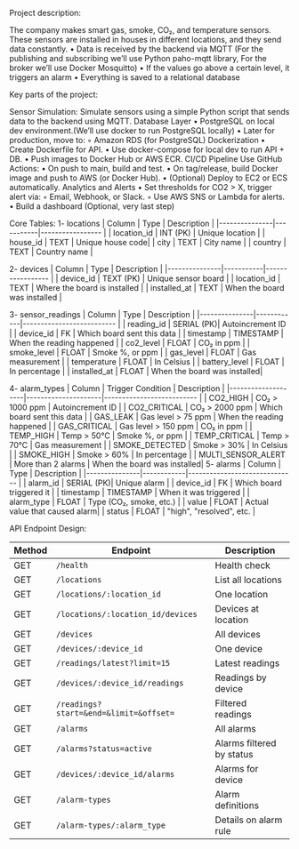 Project description:

The company makes smart gas, smoke, CO₂, and temperature sensors. These sensors are installed in houses in different locations, and they send data constantly.
    • Data is received by the backend via MQTT (For the publishing and subscribing we’ll use Python paho-mqtt library, For the broker we’ll use Docker Mosquitto)
    • If the values go above a certain level, it triggers an alarm
    • Everything is saved to a relational database

Key parts of the project:

Sensor Simulation:
Simulate sensors using a simple Python script that sends data to the backend using MQTT.
Database Layer
    • PostgreSQL on local dev environment.(We’ll use docker to run PostgreSQL locally)
    • Later for production, move to:
        ◦ Amazon RDS (for PostgreSQL)
Dockerization
    • Create Dockerfile for API.
    • Use docker-compose for local dev to run API + DB.
    • Push images to Docker Hub or AWS ECR.
CI/CD Pipeline
Use GitHub Actions:
    • On push to main, build and test.
    • On tag/release, build Docker image and push to AWS (or Docker Hub).
    • (Optional) Deploy to EC2 or ECS automatically.
Analytics and Alerts
    • Set thresholds for CO2 > X, trigger alert via:
        ◦ Email, Webhook, or Slack.
        ◦ Use AWS SNS or Lambda for alerts.
    • Build a dashboard (Optional, very last step)

Core Tables:
1- locations
| Column        | Type      | Description      |
|---------------|-----------|----------------- |
| location_id   | INT (PK)  | Unique location  |
| house_id      | TEXT      | Unique house code|
| city          | TEXT      | City name        |
| country       | TEXT      | Country name     |

2- devices
| Column        | Type      | Description      |
|---------------|-----------|----------------- |
| device_id     | TEXT (PK) | Unique sensor board          |
| location_id   | TEXT      | Where the board is installed |
| installed_at  | TEXT      | When the board was installed |

3- sensor_readings
| Column        | Type       | Description                 |
|---------------|------------|--------------------------   |
| reading_id    | SERIAL (PK)| Autoincrement ID            |
| device_id     | FK         | Which board sent this data  |
| timestamp     | TIMESTAMP  | When the reading happened   |
| co2_level     | FLOAT      | CO₂ in ppm                  |
| smoke_level   | FLOAT      | Smoke %, or ppm             |
| gas_level     | FLOAT      | Gas measurement             |
| temperature   | FLOAT      | In Celsius                  |
| battery_level | FLOAT      | In percentage               |
| installed_at  | FLOAT      | When the board was installed|


4- alarm_types
| Column             | Trigger Condition   | Description                 |
|--------------------|---------------------|--------------------------   |
| CO2_HIGH           | CO₂ > 1000 ppm      | Autoincrement ID            |
| CO2_CRITICAL       | CO₂ > 2000 ppm      | Which board sent this data  |
| GAS_LEAK           | Gas level > 75 ppm  | When the reading happened   |
| GAS_CRITICAL       | Gas level > 150 ppm | CO₂ in ppm                  |
| TEMP_HIGH          | Temp > 50°C         | Smoke %, or ppm             |
| TEMP_CRITICAL      | Temp > 70°C         | Gas measurement             |
| SMOKE_DETECTED     | Smoke > 30%         | In Celsius                  |
| SMOKE_HIGH         | Smoke > 60%         | In percentage               |
| MULTI_SENSOR_ALERT | More than 2 alarms  | When the board was installed|
5- alarms
| Column        | Type       | Description                   |
|---------------|------------|------------------------------ |
| alarm_id      | SERIAL (PK)| Unique alarm                  |
| device_id     | FK         | Which board triggered it      |
| timestamp     | TIMESTAMP  | When it was triggered         |
| alarm_type    | FLOAT      | Type (CO₂, smoke, etc.)       |
| value         | FLOAT      | Actual value that caused alarm|
| status        | FLOAT      | "high", "resolved", etc.      |


API Endpoint Design:

| Method | Endpoint                               | Description               |
| ------ | -------------------------------------- | ------------------------- |
| GET    | `/health`                              | Health check              |
| GET    | `/locations`                           | List all locations        |
| GET    | `/locations/:location_id`              | One location              |
| GET    | `/locations/:location_id/devices`      | Devices at location       |
| GET    | `/devices`                             | All devices               |
| GET    | `/devices/:device_id`                  | One device                |
| GET    | `/readings/latest?limit=15`            | Latest readings           |
| GET    | `/devices/:device_id/readings`         | Readings by device        |
| GET    | `/readings?start=&end=&limit=&offset=` | Filtered readings         |
| GET    | `/alarms`                              | All alarms                |
| GET    | `/alarms?status=active`                | Alarms filtered by status |
| GET    | `/devices/:device_id/alarms`           | Alarms for device         |
| GET    | `/alarm-types`                         | Alarm definitions         |
| GET    | `/alarm-types/:alarm_type`             | Details on alarm rule     |

